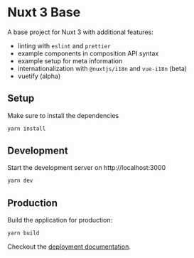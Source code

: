 # Nuxt 3 Base

A base project for Nuxt 3 with additional features:
- linting with `eslint` and `prettier`
- example components in composition API syntax
- example setup for meta information
- internationalization with `@nuxtjs/i18n` and `vue-i18n` (beta)
- vuetify (alpha)

## Setup

Make sure to install the dependencies

```bash
yarn install
```

## Development

Start the development server on http://localhost:3000

```bash
yarn dev
```

## Production

Build the application for production:

```bash
yarn build
```

Checkout the [deployment documentation](https://v3.nuxtjs.org/docs/deployment).
